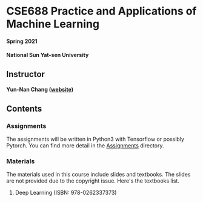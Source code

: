 # CSE688 Practice and Applications of Machine Learning
#### Spring 2021
#### National Sun Yat-sen University

## Instructor
#### Yun-Nan Chang ([website](https://sites.google.com/view/nsysu-cse-dip-lab/指導教授簡介))

## Contents
### Assignments
The assignments will be written in Python3 with Tensorflow or possibly Pytorch. You can find more detail in the [Assignments](Assignments) directory.

### Materials
The materials used in this course include slides and textbooks. The slides are not provided due to the copyright issue. Here's the textbooks list.

1. Deep Learning (ISBN: 978-0262337373)
